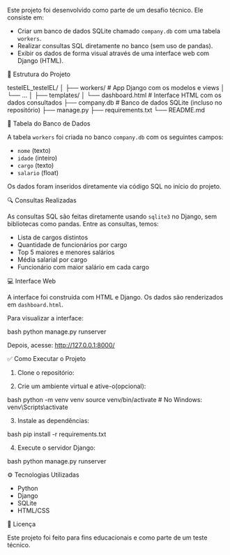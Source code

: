 Este projeto foi desenvolvido como parte de um desafio técnico. Ele consiste em:

- Criar um banco de dados SQLite chamado `company.db` com uma tabela `workers`.
- Realizar consultas SQL diretamente no banco (sem uso de pandas).
- Exibir os dados de forma visual através de uma interface web com Django (HTML).

📁 Estrutura do Projeto

testeIEL\_testeIEL/
│
├── workers/                # App Django com os modelos e views
│   └── ...
│   ├── templates/
│       └── dashboard.html      # Interface HTML com os dados consultados
├── company.db              # Banco de dados SQLite (incluso no repositório)
├── manage.py
├── requirements.txt
└── README.md

🧱 Tabela do Banco de Dados

A tabela `workers` foi criada no banco `company.db` com os seguintes campos:

- `nome` (texto)
- `idade` (inteiro)
- `cargo` (texto)
- `salario` (float)

Os dados foram inseridos diretamente via código SQL no início do projeto.

🔍 Consultas Realizadas

As consultas SQL são feitas diretamente usando `sqlite3` no Django, sem bibliotecas como pandas. Entre as consultas, temos:

- Lista de cargos distintos
- Quantidade de funcionários por cargo
- Top 5 maiores e menores salários
- Média salarial por cargo
- Funcionário com maior salário em cada cargo

💻 Interface Web

A interface foi construída com HTML e Django. Os dados são renderizados em `dashboard.html`.

Para visualizar a interface:

bash
python manage.py runserver


Depois, acesse: http://127.0.0.1:8000/

✅ Como Executar o Projeto

1. Clone o repositório:

2. Crie um ambiente virtual e ative-o(opcional): 

  bash
  python -m venv venv
  source venv/bin/activate  # No Windows: venv\Scripts\activate
  
3. Instale as dependências:

  bash
  pip install -r requirements.txt
 

4. Execute o servidor Django:

  bash
  python manage.py runserver
 

⚙️ Tecnologias Utilizadas

* Python
* Django
* SQLite
* HTML/CSS

📄 Licença

Este projeto foi feito para fins educacionais e como parte de um teste técnico.

